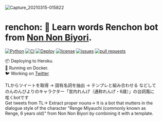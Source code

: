 ![Capture_20210315-015822](https://user-images.githubusercontent.com/46530214/111081605-6a729b00-8547-11eb-8b1b-ca1b786dc337.jpg)

# renchon: 💬 Learn words Renchon bot from [Non Non Biyori](https://nonnontv.com/tvanime/).

[![Python](https://img.shields.io/badge/Python-3.9.2-blue)](https://kotlinlang.org)
[![CI](https://github.com/iamtakagi/renchon/actions/workflows/ci.yml/badge.svg)](https://github.com/iamtakagi/renchon/actions/workflows/ci.yml)
[![Deploy](https://github.com/iamtakagi/renchon/actions/workflows/deploy.yml/badge.svg)](https://github.com/iamtakagi/renchon/actions/workflows/deploy.yml)
[![license](https://img.shields.io/github/license/iamtakagi/renchon)](https://github.com/iamtakagi/renchon/blob/master/LICENSE)
[![issues](https://img.shields.io/github/issues/iamtakagi/renchon)](https://github.com/iamtakagi/renchon/issues)
[![pull requests](https://img.shields.io/github/issues-pr/iamtakagi/renchon)](https://github.com/iamtakagi/renchon/pulls)

📦 Deploying to Heroku.\
🐳 Running on Docker.\
🐦 Working on [Twitter](https://twitter.com/nyanpassnanon)

TLからツイートを取得 -> 固有名詞を抽出 -> テンプレと組み合わせる などしてのんのんびよりのキャラクター「宮内れんげ（通称れんげ・6歳）」の台詞風に呟くbotです\
Get tweets from TL-> Extract proper nouns-> It is a bot that mutters in the dialogue style of the character "Renge Miyauchi (commonly known as Renge, 6 years old)" from Non Non Biyori by combining it with a template.
